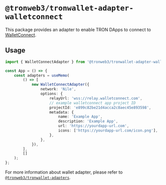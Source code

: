 # `@tronweb3/tronwallet-adapter-walletconnect`

This package provides an adapter to enable TRON DApps to connect to [WalletConnect](https://walletconnect.com/).

## Usage

```typescript
import { WalletConnectAdapter } from '@tronweb3/tronwallet-adapter-walletconnect';

const App = () => {
    const adapters = useMemo(
        () => [
            new WalletConnectAdapter({
                network: 'Nile',
                options: {
                    relayUrl: 'wss://relay.walletconnect.com',
                    // example walletconnect app project ID
                    projectId: 'e899c82be21d4acca2c8aec45e893598',
                    metadata: {
                        name: 'Example App',
                        description: 'Example App',
                        url: 'https://yourdapp-url.com',
                        icons: ['https://yourdapp-url.com/icon.png'],
                    },
                },
            }),
        ],
        []
    );
};
```

For more information about wallet adapter, please refer to [`@tronweb3/tronwallet-adapters`](https://github.com/tronprotocol/tronwallet-adapter/tree/main/packages/adapters/adapters).
